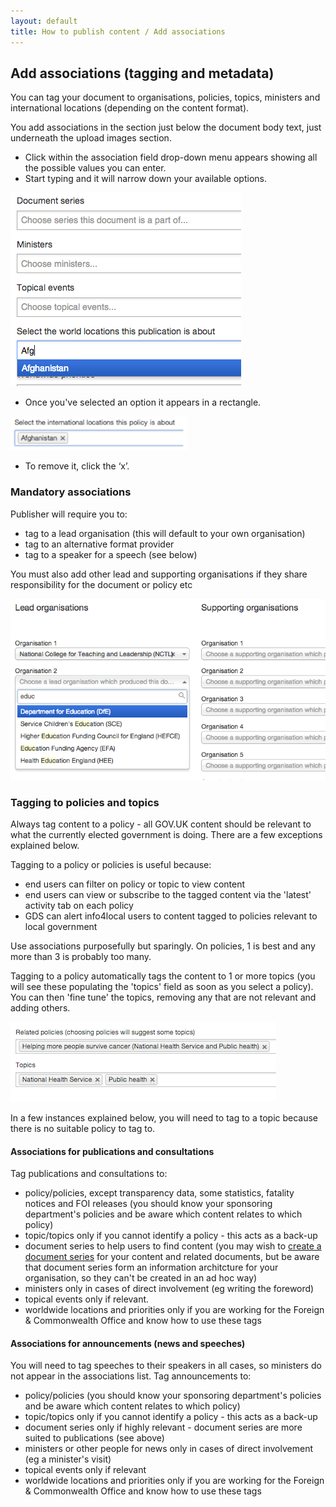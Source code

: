 ```yaml
---
layout: default
title: How to publish content / Add associations
---
```


## Add associations (tagging and metadata)

You can tag your document to organisations, policies, topics, ministers and international locations (depending on the content format).

You add associations in the section just below the document body text, just underneath the upload images section. 

* Click within the association field drop-down menu appears showing all the possible values you can enter.  	
* Start typing and it will narrow down your available options.

![Add associations 2](add-associations-2.png)

* Once you've selected an option it appears in a rectangle.

![Add associations 3](add-associations-3.png)

* To remove it, click the ‘x’.

### Mandatory associations

Publisher will require you to:

* tag to a lead organisation (this will default to your own organisation) 
* tag to an alternative format provider
* tag to a speaker for a speech (see below)

You must also add other lead and supporting organisations if they share responsibility for the document or policy etc

![Add associations 1](add-associations-1.png)


### Tagging to policies and topics 

Always tag content to a policy - all GOV.UK content should be relevant to what the currently elected government is doing. There are a few exceptions explained below.

Tagging to a policy or policies is useful because:

* end users can filter on policy or topic to view content
* end users can view or subscribe to the tagged content via the 'latest' activity tab on each policy
* GDS can alert info4local users to content tagged to policies relevant to local government

Use associations purposefully but sparingly. On policies, 1 is best and any more than 3 is probably too many.

Tagging to a policy automatically tags the content to 1 or more topics (you will see these populating the 'topics' field as soon as you select a policy). You can then 'fine tune' the topics, removing any that are not relevant and adding others.

![Add associations 8](add-associations-8.png)

In a few instances explained below, you will need to tag to a topic because there is no suitable policy to tag to.

#### Associations for publications and consultations

Tag publications and consultations to: 

* policy/policies, except transparency data, some statistics, fatality notices and FOI releases (you should know your sponsoring department's policies and be aware which content relates to which policy)
* topic/topics only if you cannot identify a policy - this acts as a back-up
* document series to help users to find content (you may wish to [create a document series](http://alphagov.github.io/inside-government-admin-guide/organisations-groups/document-series.html) for your content and related documents, but be aware that document series form an information architcture for your organisation, so they can't be created in an ad hoc way)
* ministers only in cases of direct involvement (eg writing the foreword)
* topical events only if relevant.
* worldwide locations and priorities only if you are working for the Foreign & Commonwealth Office and know how to use these tags

#### Associations for announcements (news and speeches)

You will need to tag speeches to their speakers in all cases, so ministers do not appear in the associations list. Tag announcements to:

* policy/policies (you should know your sponsoring department's policies and be aware which content relates to which policy)
* topic/topics only if you cannot identify a policy - this acts as a back-up
* document series only if highly relevant - document series are more suited to publications (see above)
* ministers or other people for news only in cases of direct involvement (eg a minister's visit)
* topical events only if relevant
* worldwide locations and priorities only if you are working for the Foreign & Commonwealth Office and know how to use these tags



